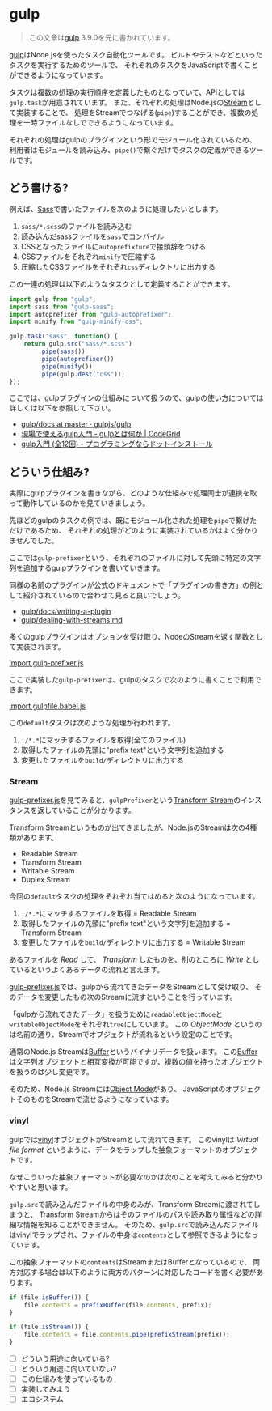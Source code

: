 # gulp

> この文章は[gulp](http://gulpjs.com/ "gulp") 3.9.0を元に書かれています。

[gulp](http://gulpjs.com/ "gulp")はNode.jsを使ったタスク自動化ツールです。
ビルドやテストなどといったタスクを実行するためのツールで、
それぞれのタスクをJavaScriptで書くことができるようになっています。

タスクは複数の処理の実行順序を定義したものとなっていて、APIとしては`gulp.task`が用意されています。
また、それぞれの処理はNode.jsの[Stream](https://nodejs.org/api/stream.html "Stream")として実装することで、
処理をStreamでつなげる(`pipe`)することができ、複数の処理を一時ファイルなしでできるようになっています。

それぞれの処理はgulpのプラグインという形でモジュール化されているため、
利用者はモジュールを読み込み、`pipe()`で繋ぐだけでタスクの定義ができるツールです。

## どう書ける?

例えば、[Sass](http://sass-lang.com/ "Sass")で書いたファイルを次のように処理したいとします。

1. `sass/*.scss`のファイルを読み込む
2. 読み込んだsassファイルを`sass`でコンパイル
3. CSSとなったファイルに`autoprefixture`で接頭辞をつける
4. CSSファイルをそれぞれ`minify`で圧縮する
5. 圧縮したCSSファイルをそれぞれ`css`ディレクトリに出力する

この一連の処理は以下のようなタスクとして定義することができます。

```js
import gulp from "gulp";
import sass from "gulp-sass";
import autoprefixer from "gulp-autoprefixer";
import minify from "gulp-minify-css";

gulp.task("sass", function() {
    return gulp.src("sass/*.scss")
        .pipe(sass())
        .pipe(autoprefixer())
        .pipe(minify())
        .pipe(gulp.dest("css"));
});
```

ここでは、gulpプラグインの仕組みについて扱うので、gulpの使い方については詳しくは以下を参照して下さい。

- [gulp/docs at master · gulpjs/gulp](https://github.com/gulpjs/gulp/tree/master/docs)
- [現場で使えるgulp入門 - gulpとは何か | CodeGrid](https://app.codegrid.net/entry/gulp-1)
- [gulp入門 (全12回) - プログラミングならドットインストール](http://dotinstall.com/lessons/basic_gulp)

## どういう仕組み?

実際にgulpプラグインを書きながら、どのような仕組みで処理同士が連携を取って動作しているのかを見ていきましょう。

先ほどのgulpのタスクの例では、既にモジュール化された処理を`pipe`で繋げただけであるため、
それぞれの処理がどのように実装されているかはよく分かりませんでした。

ここでは`gulp-prefixer`という、それぞれのファイルに対して先頭に特定の文字列を追加するgulpプラグインを書いていきます。

同様の名前のプラグインが公式のドキュメントで「プラグインの書き方」の例として紹介されているので合わせて見ると良いでしょう。

- [gulp/docs/writing-a-plugin](https://github.com/gulpjs/gulp/tree/master/docs/writing-a-plugin "gulp/docs/writing-a-plugin at master · gulpjs/gulp")
- [gulp/dealing-with-streams.md](https://github.com/gulpjs/gulp/blob/master/docs/writing-a-plugin/dealing-with-streams.md "gulp/dealing-with-streams.md at master · gulpjs/gulp")

多くのgulpプラグインはオプションを受け取り、NodeのStreamを返す関数として実装されます。

[import gulp-prefixer.js](../../src/gulp/gulp-prefixer.js)

ここで実装した`gulp-prefixer`は、gulpのタスクで次のように書くことで利用できます。

[import gulpfile.babel.js](../../src/gulp/gulpfile.babel.js)

この`default`タスクは次のような処理が行われます。

1. `./*.*`にマッチするファイルを取得(全てのファイル)
2. 取得したファイルの先頭に"prefix text"という文字列を追加する
3. 変更したファイルを`build/`ディレクトリに出力する

### Stream

[gulp-prefixer.js](#gulp-prefixer.js)を見てみると、`gulpPrefixer`という[Transform Stream](https://nodejs.org/api/stream.html#stream_class_stream_transform "stream.Transform")のインスタンスを返していることが分かります。

Transform Streamというものが出てきましたが、Node.jsのStreamは次の4種類があります。

- Readable Stream
- Transform Stream
- Writable Stream
- Duplex Stream

今回の`default`タスクの処理をそれぞれ当てはめると次のようになっています。

1. `./*.*`にマッチするファイルを取得 = Readable Stream
2. 取得したファイルの先頭に"prefix text"という文字列を追加する = Transform Stream
3. 変更したファイルを`build/`ディレクトリに出力する = Writable Stream

あるファイルを _Read_ して、 _Transform_ したものを、別のところに _Write_ としているというよくあるデータの流れと言えます。

[gulp-prefixer.js](#gulp-prefixer.js)では、gulpから流れてきたデータをStreamとして受け取り、
そのデータを変更したもの次のStreamに流すということを行っています。

「gulpから流れてきたデータ」を扱うために`readableObjectMode`と`writableObjectMode`をそれぞれ`true`にしています。
この _ObjectMode_ というのは名前の通り、Streamでオブジェクトが流れるという設定のことです。

通常のNode.js Streamは[Buffer](https://nodejs.org/api/buffer.html "Buffer")というバイナリデータを扱います。
この[Buffer](https://nodejs.org/api/buffer.html "Buffer")は文字列オブジェクトと相互変換が可能ですが、複数の値を持ったオブジェクトを扱うのは少し変更です。

そのため、Node.js Streamには[Object Mode](https://nodejs.org/api/stream.html#stream_object_mode "Object Mode")があり、
JavaScriptのオブジェクトそのものをStreamで流せるようになっています。

### vinyl

gulpでは[vinyl](https://github.com/gulpjs/vinyl "vinyl")オブジェクトがStreamとして流れてきます。
このvinylは _Virtual file format_ というように、データをラップした抽象フォーマットのオブジェクトです。

なぜこういった抽象フォーマットが必要なのかは次のことを考えてみると分かりやすいと思います。

`gulp.src`で読み込んだファイルの中身のみが、Transform Streamに渡されてしまうと、
Transform Streamからはそのファイルのパスや読み取り属性などの詳細な情報を知ることができません。
そのため、`gulp.src`で読み込んだファイルはvinylでラップされ、ファイルの中身は`contents`として参照できるようになっています。

この抽象フォーマットの`contents`はStreamまたはBufferとなっているので、
両方対応する場合は以下のように両方のパターンに対応したコードを書く必要があります。

```js
if (file.isBuffer()) {
    file.contents = prefixBuffer(file.contents, prefix);
}

if (file.isStream()) {
    file.contents = file.contents.pipe(prefixStream(prefix));
}
```

- [ ] どういう用途に向いている?
- [ ] どういう用途に向いていない?
- [ ] この仕組みを使っているもの
- [ ] 実装してみよう
- [ ] エコシステム